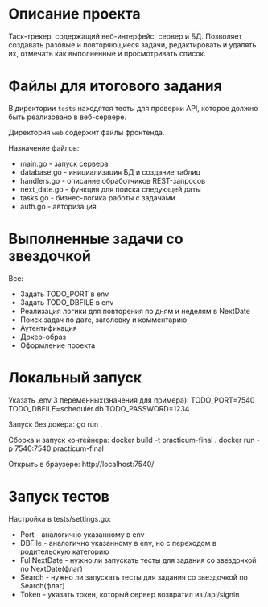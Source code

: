 # Описание проекта

Таск-трекер, содержащий веб-интерфейс, сервер и БД. Позволяет создавать разовые и повторяющиеся задачи, редактировать и удалять их, отмечать как выполненные и просмотривать список. 

# Файлы для итогового задания

В директории `tests` находятся тесты для проверки API, которое должно быть реализовано в веб-сервере.

Директория `web` содержит файлы фронтенда.

Назначение файлов:
- main.go - запуск сервера
- database.go - инициализация БД и создание таблиц
- handlers.go - описание обработчиков REST-запросов
- next_date.go - функция для поиска следующей даты
- tasks.go - бизнес-логика работы с задачами
- auth.go - авторизация

# Выполненные задачи со звездочкой

Все:
- Задать TODO_PORT в env
- Задать TODO_DBFILE в env
- Реализация логики для повторения по дням и неделям в NextDate
- Поиск задач по дате, заголовку и комментарию
- Аутентификация
- Докер-образ
- Оформление проекта

# Локальный запуск

Указать .env 3 переменных(значения для примера):
TODO_PORT=7540
TODO_DBFILE=scheduler.db
TODO_PASSWORD=1234

Запуск без докера:
go run .

Сборка и запуск контейнера:
docker build -t practicum-final .
docker run -p 7540:7540 practicum-final

Открыть в браузере:
http://localhost:7540/ 

# Запуск тестов

Настройка в tests/settings.go:
- Port - аналогично указанному в env
- DBFile - аналогично указанному в env, но с переходом в родительскую категорию
- FullNextDate - нужно ли запускать тесты для задания со звездочкой по NextDate(флаг)
- Search - нужно ли запускать тесты для задания со звездочкой по Search(флаг)
- Token - указать токен, который сервер возвратил из /api/signin 